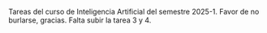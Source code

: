 Tareas del curso de Inteligencia Artificial del semestre 2025-1.
Favor de no burlarse, gracias.
Falta subir la tarea 3 y 4.
